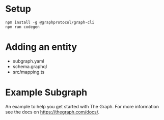 # Setup

    npm install -g @graphprotocol/graph-cli
    npm run codegen

# Adding an entity

- subgraph.yaml
- schema.graphql
- src/mapping.ts

# Example Subgraph

An example to help you get started with The Graph. For more information see the docs on https://thegraph.com/docs/.
